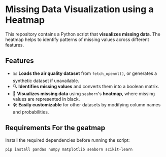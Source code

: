 # **Missing Data Visualization using a Heatmap**

This repository contains a Python script that **visualizes missing data**. The heatmap helps to identify patterns of missing values across different features.

## **Features**
- 📊 **Loads the air quality dataset** from `fetch_openml()`, or generates a synthetic dataset if unavailable.
- 🔍 **Identifies missing values** and converts them into a boolean matrix.
- 🎨 **Visualizes missing data** using `seaborn`'s **heatmap**, where missing values are represented in black.
- 🛠 **Easily customizable** for other datasets by modifying column names and probabilities.

## **Requirements For the geatmap**
Install the required dependencies before running the script:
```bash
pip install pandas numpy matplotlib seaborn scikit-learn
